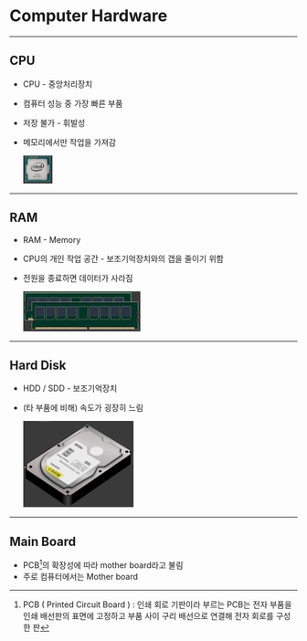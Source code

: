 # Computer Hardware

<link rel="stylesheet" href="assets/my_style.css">

-----

## CPU 
-   CPU - 중앙처리장치
-   컴퓨터 성능 중 <span>가장 빠른</span> 부품
-   저장 불가 - 휘발성
-   <span>메모리에서만 작업을 가져감</span>

    ![](assets/ch_01.png)

-----

## RAM
-   RAM - Memory
-   CPU의 개인 작업 공간 - 보조기억장치와의 갭을 줄이기 위함
-   전원을 <span>종료</span>하면 <span>데이터가 사라짐</span>

    ![](assets/ch_02.png)

-----

## Hard Disk
-   HDD / SDD - 보조기억장치
-   (타 부품에 비해) <span>속도가 굉장히 느림</span>

    ![](assets/ch_03.png)

-----

## Main Board
-   PCB[^1]의 확장성에 따라 mother board라고 불림
-   주로 컴퓨터에서는 <span class="s_blue">Mother board</span>

[^1]: PCB ( Printed Circuit Board ) : 인쇄 회로 기판이라 부르는 PCB는 전자 부품을 인쇄 배선판의 표면에 고정하고 부품 사이 구리 배선으로 연결해 전자 회로를 구성한 판